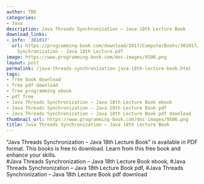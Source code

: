 ```yaml
---
author: TBD
categories:
- Java
description: Java Threads Synchronization – Java 18th Lecture Book
download_links:
- info: '301017'
  url: https://programming-book.com/download/2017/ComputerBooks/301017/Java Threads
    Synchronization - Java 18th Lecture.pdf
image: https://www.programming-book.com/doc-images/9506.png
layout: post
permalink: /java-threads-synchronization-java-18th-lecture-book.html
tags:
- free book download
- free pdf download
- free programming ebook
- pdf free
- Java Threads Synchronization – Java 18th Lecture Book ebook
- Java Threads Synchronization – Java 18th Lecture Book pdf
- Java Threads Synchronization – Java 18th Lecture Book pdf download
thumbnail_url: https://www.programming-book.com/doc-images/9506.png
title: Java Threads Synchronization – Java 18th Lecture Book
---
```


 
<div class="item-desc text-justify">
  "Java Threads Synchronization – Java 18th Lecture Book" is available in PDF format. This books is free to download. Learn from this free book and enhance your skills.
  <br>
  #Java Threads Synchronization – Java 18th Lecture Book ebook, #Java Threads Synchronization – Java 18th Lecture Book pdf, #Java Threads Synchronization – Java 18th Lecture Book pdf download
</div>
